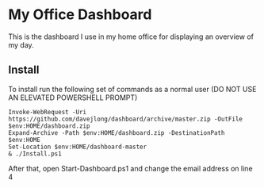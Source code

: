 # My Office Dashboard

This is the dashboard I use in my home office for displaying an overview of my day.

## Install

To install run the following set of commands as a normal user (DO NOT USE AN ELEVATED POWERSHELL PROMPT)

```
Invoke-WebRequest -Uri https://github.com/davejlong/dashboard/archive/master.zip -OutFile $env:HOME/dashboard.zip
Expand-Archive -Path $env:HOME/dashboard.zip -DestinationPath $env:HOME
Set-Location $env:HOME/dashboard-master
& ./Install.ps1
```

After that, open Start-Dashboard.ps1 and change the email address on line 4
